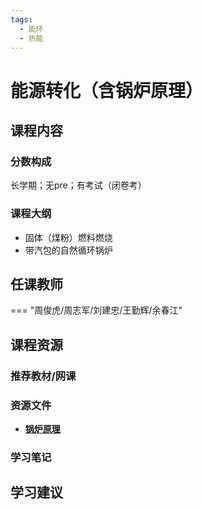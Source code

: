 ```yaml
---
tags:
  - 能环
  - 热能
---
```


# 能源转化（含锅炉原理）

## 课程内容

### 分数构成

长学期；无pre；有考试（闭卷考）

### 课程大纲

- 固体（煤粉）燃料燃烧
- 带汽包的自然循环锅炉

## 任课教师

=== "周俊虎/周志军/刘建忠/王勤辉/余春江"

## 课程资源

### 推荐教材/网课

### 资源文件

- [**锅炉原理**](https://pan.baidu.com/s/1J8L6_kFLy-PhfNocX7Hv3w?pwd=i6nd)

### 学习笔记

## 学习建议








